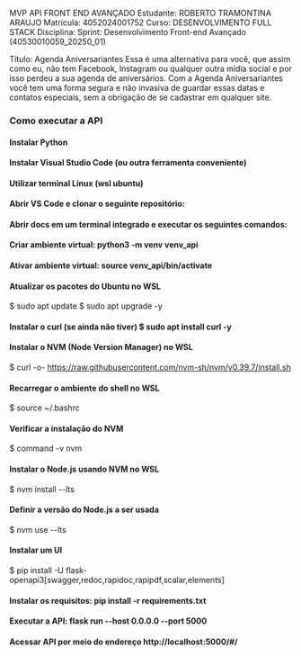 MVP API FRONT END AVANÇADO
Estudante: ROBERTO TRAMONTINA ARAUJO
Matrícula: 4052024001752
Curso: DESENVOLVIMENTO FULL STACK
Disciplina: Sprint: Desenvolvimento Front-end Avançado (40530010059_20250_01)

Título: Agenda Aniversariantes
Essa é uma alternativa para você, que assim como eu, não tem Facebook, Instagram ou qualquer outra mídia social e por isso perdeu a sua agenda de aniversários.
Com a Agenda Aniversariantes você tem uma forma segura e não invasiva de guardar essas datas e contatos especiais, sem a obrigação de se cadastrar em qualquer site.

### Como executar a API
#### Instalar Python
#### Instalar Visual Studio Code (ou outra ferramenta conveniente)
#### Utilizar terminal Linux (wsl ubuntu)
#### Abrir VS Code e clonar o seguinte repositório: 
#### Abrir docs em um terminal integrado e executar os seguintes comandos:
#### Criar ambiente virtual: python3 -m venv venv_api
#### Ativar ambiente virtual: source venv_api/bin/activate
#### Atualizar os pacotes do Ubuntu no WSL
$ sudo apt update
$ sudo apt upgrade -y
#### Instalar o curl (se ainda não tiver) $ sudo apt install curl -y
#### Instalar o NVM (Node Version Manager) no WSL
$ curl -o- https://raw.githubusercontent.com/nvm-sh/nvm/v0.39.7/install.sh
#### Recarregar o ambiente do shell no WSL
$ source ~/.bashrc
#### Verificar a instalação do NVM
$ command -v nvm
#### Instalar o Node.js usando NVM no WSL
$ nvm install --lts
#### Definir a versão do Node.js a ser usada
$ nvm use --lts
#### Instalar um UI
$ pip install -U flask-openapi3[swagger,redoc,rapidoc,rapipdf,scalar,elements]
#### Instalar os requisitos: pip install -r requirements.txt
#### Executar a API: flask run --host 0.0.0.0 --port 5000
#### Acessar API por meio do endereço http://localhost:5000/#/
